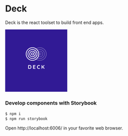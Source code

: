 # Deck

Deck is the react toolset to build front end apps.

<img src="./public/logo.png" width="200" alt="Deck">

<!-- ### Installation

```shell
npm install deck --save
```

### Usage

```js
import Button from 'deck/dist/components/button';
``` -->

### Develop components with Storybook

```shell
$ npm i
$ npm run storybook
```

Open http://localhost:6006/ in your favorite web browser.
